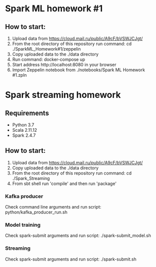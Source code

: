 # Spark ML homework #1
## How to start:
1. Upload data from https://cloud.mail.ru/public/A9cF/bVSWJCJgt/ 
2. From the root directory of this repository run command: cd ./SparkML_Homework#1/zeppelin
3. Copy uploaded data to the ./data directory
4. Run command: docker-compose up
5. Start address http://localhost:8080 in your browser
6. Import Zeppelin notebook from ./notebooks/Spark ML Homework #1.zpln
# Spark streaming homework
## Requirements
* Python 3.7
* Scala 2.11.12
* Spark 2.4.7
## How to start:
1. Upload data from https://cloud.mail.ru/public/A9cF/bVSWJCJgt/
2. Copy uploaded data to the ./data directory
3. From the root directory of this repository run command: cd ./Spark_Streaming
4. From sbt shell run 'compile' and then run 'package'
### Kafka producer
Check command line arguments and run script: python/kafka_producer_run.sh
### Model training
Check spark-submit arguments and run script: ./spark-submit_model.sh
### Streaming
Check spark-submit arguments and run script: ./spark-submit.sh
